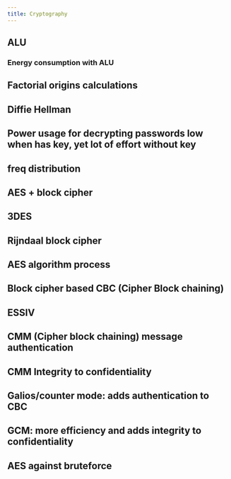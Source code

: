 ```yaml
---
title: Cryptography
---
```


## ALU

### Energy consumption with ALU

## Factorial origins calculations

## Diffie Hellman

## Power usage for decrypting passwords low when has key, yet lot of effort without key

## freq distribution

## AES + block cipher

## 3DES

## Rijndaal block cipher

## AES algorithm process

## Block cipher based CBC (Cipher Block chaining)

## ESSIV

## CMM (Cipher block chaining) message authentication

## CMM Integrity to confidentiality

## Galios/counter mode: adds authentication to CBC

## GCM: more efficiency and adds integrity to confidentiality

## AES against bruteforce